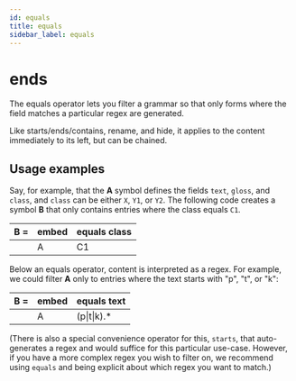 ```yaml
---
id: equals
title: equals
sidebar_label: equals
---
```


# ends

The equals operator lets you filter a grammar so that only forms where the field matches a particular regex are generated.

Like starts/ends/contains, rename, and hide, it applies to the content immediately to its left, but can be chained.

## Usage examples

Say, for example, that the **A** symbol defines the fields `text`, `gloss`, and `class`, and `class` can be either `X`, `Y1`, or `Y2`.  The following code creates a symbol **B** that only contains entries where the class equals `C1`.

| **B =** | **embed** | **equals class** |
|----|----|-----|
|    | A | C1 |

Below an equals operator, content is interpreted as a regex.  For example, we could filter **A** only to entries where the text starts with "p", "t", or "k":

| **B =** | **embed** | **equals text** |
|----|----|-----|
|    | A | (p\|t\|k).* |

(There is also a special convenience operator for this, `starts`, that auto-generates a regex and would suffice for this particular use-case.  However, if you have a more complex regex you wish to filter on, we recommend using `equals` and being explicit about which regex you want to match.)